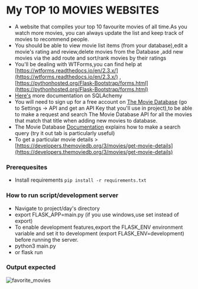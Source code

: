# My TOP 10 MOVIES WEBSITES
- A website that compiles your top 10 favourite movies of all time.As you watch more movies, you can always update the list and keep track of 
 movies to recommend people.
 - You should be able to view movie list items (from your database),edit a movie's rating and review,delete movies from the Database ,add new 
  movies via the add route and sort/rank movies by their ratings
 - You'll be dealing with WTForms,you can find help at [https://wtforms.readthedocs.io/en/2.3.x/](https://wtforms.readthedocs.io/en/2.3.x/) , 
 [https://pythonhosted.org/Flask-Bootstrap/forms.html](https://pythonhosted.org/Flask-Bootstrap/forms.html)
 -  [Here's](https://flask-sqlalchemy.palletsprojects.com/en/2.x/quickstart/#a-minimal-application) more documentation on SQLAchemy
 -  You will need to sign up for a free account on [The Movie Database](https://developers.themoviedb.org) (go to Settings -> API and get an API Key that you'll use in project),to be able 
 to make a request and search The Movie Database API for all the movies that match that title when adding new movies to database.
 - The Movie Database [Documentation](https://developers.themoviedb.org/3/search/search-movies) explains how to make a search query (try it out tab is 
 particularly useful)
 - To get a particular movie details >[https://developers.themoviedb.org/3/movies/get-movie-details](https://developers.themoviedb.org/3/movies/get-movie-details)

### Prerequesites
- Install requirements `pip install -r requirements.txt`

### How to run script/development server
- Navigate to project/day's directory
- export FLASK_APP=main.py (if you use windows,use set instead of export)
- To enable development features,export the FLASK_ENV environment variable and set it to development (export FLASK_ENV=development) before running the server.
- python3 main.py
- or flask run

### Output expected


![favorite_movies](https://user-images.githubusercontent.com/101118595/184410465-47ae6ce8-14e7-4171-92da-153b240e17a3.png)
